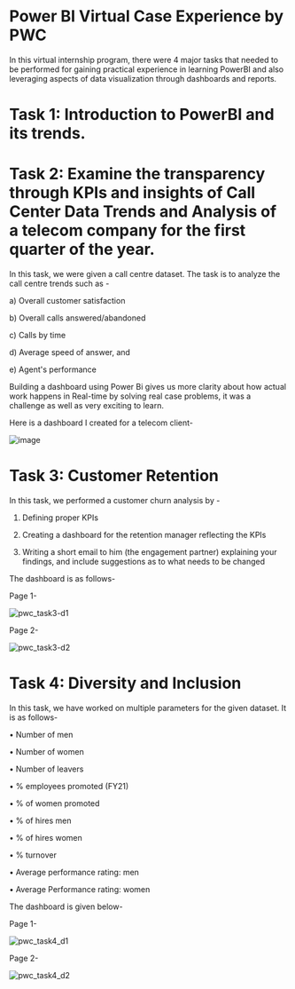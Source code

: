 # Power BI Virtual Case Experience by PWC

In this virtual internship program, there were 4 major tasks that needed to be performed for gaining practical experience in learning PowerBI and also leveraging aspects of data visualization through dashboards and reports.

# Task 1: Introduction to PowerBI and its trends.

# Task 2: Examine the transparency through KPIs and insights of Call Center Data Trends and Analysis of a telecom company for the first quarter of the year.
  In this task, we were given a call centre dataset. The task is to analyze the call centre trends such as -
  
  a) Overall customer satisfaction
  
  b) Overall calls answered/abandoned
  
  c) Calls by time
  
  d) Average speed of answer, and
  
  e) Agent's performance
  
Building a dashboard using Power Bi gives us more clarity about how actual work happens in Real-time by solving real case problems, it was a challenge as well as very exciting to learn.

Here is a dashboard I created for a telecom client-

![image](https://github.com/tathodtushar99/Call-Center-Analysis/assets/90443509/4a30c61f-65e7-452a-84e3-9473bec183eb)

# Task 3: Customer Retention

  In this task, we performed a customer churn analysis by -
  
  1.	Defining proper KPIs
     
  2.	Creating a dashboard for the retention manager reflecting the KPIs
     
  3.	Writing a short email to him (the engagement partner) explaining your findings, and include suggestions as to what needs to be changed

The dashboard is as follows-

Page 1-

![pwc_task3-d1](https://github.com/tathodtushar99/Pwc-PowerBI-Virtual-Case-Experience/assets/90443509/ff028f43-3331-44ed-9252-ca901d1dc0b5)


Page 2-

![pwc_task3-d2](https://github.com/tathodtushar99/Pwc-PowerBI-Virtual-Case-Experience/assets/90443509/3ffc9a2f-f096-481a-a5b7-58f014754289)

# Task 4: Diversity and Inclusion

In this task, we have worked on multiple parameters for the given dataset. It is as follows-

•	Number of men

•	Number of women

•	Number of leavers

•	% employees promoted (FY21)

•	% of women promoted

•	% of hires men

•	% of hires women

•	% turnover 

•	Average performance rating: men

•	Average Performance rating: women

The dashboard is given below-

Page 1-

![pwc_task4_d1](https://github.com/tathodtushar99/Pwc-PowerBI-Virtual-Case-Experience/assets/90443509/05c26413-5e91-43f0-8b45-45f1052698b3)

Page 2-

![pwc_task4_d2](https://github.com/tathodtushar99/Pwc-PowerBI-Virtual-Case-Experience/assets/90443509/9291493e-2cb3-4cb8-a3c8-5d50f46577d3)









